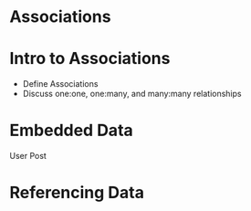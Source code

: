 # Associations

# Intro to Associations
- Define Associations
- Discuss one:one, one:many, and many:many relationships


# Embedded Data
User 
Post
# Referencing Data
